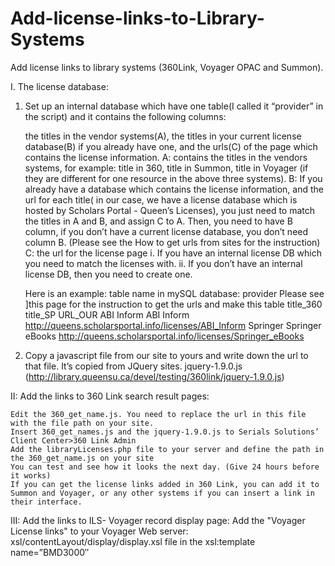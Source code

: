 Add-license-links-to-Library-Systems
====================================

Add license links to library systems (360Link, Voyager OPAC and Summon).

I. The license database:

1) Set up an internal database which have one table(I called it “provider” in the script) and it contains the following columns:

    the titles in the vendor systems(A), the titles in your current license database(B) if you already have one, and the urls(C) of the page which contains the license information.
    A: contains the titles in the vendors systems, for example: title in 360, title in Summon, title in Voyager (if they are different for one resource in the above three systems).
    B: If you already have a database which contains the license information, and the url for each title( in our case, we have a license database which is hosted by Scholars Portal - Queen’s Licenses), you just need to match the titles in A and B, and assign C to A. Then, you need to have B column, if you don’t have a current license database, you don’t need column B.
    (Please see the How to get urls from sites for the instruction)
    C: the url for the license page
    i. If you have an internal license DB which you need to match the licenses with. 	ii. If you don’t have an internal license DB, then you need to create one.
    
    Here is an example: table name in mySQL database: provider
    Please see ]this page for the instruction to get the urls and make this table
    title_360 	title_SP 	        URL_OUR
    ABI Inform 	ABI Inform 	      http://queens.scholarsportal.info/licenses/ABI_Inform
    Springer 	  Springer eBooks 	http://queens.scholarsportal.info/licenses/Springer_eBooks

2) Copy a javascript file from our site to yours and write down the url to that file. It’s copied from JQuery sites.  jquery-1.9.0.js (http://library.queensu.ca/devel/testing/360link/jquery-1.9.0.js)


II: Add the links to 360 Link search result pages:

    Edit the 360_get_name.js. You need to replace the url in this file with the file path on your site.
    Insert 360_get_names.js and the jquery-1.9.0.js to Serials Solutions’ Client Center>360 Link Admin
    Add the libraryLicenses.php file to your server and define the path in the 360_get_name.js on your site
    You can test and see how it looks the next day. (Give 24 hours before it works)
    If you can get the license links added in 360 Link, you can add it to Summon and Voyager, or any other systems if you can insert a link in their interface.

 
III: Add the links to ILS- Voyager record display page:
    Add the "Voyager License links" to your Voyager Web server: xsl/contentLayout/display/display.xsl file in the xsl:template name=”BMD3000″


